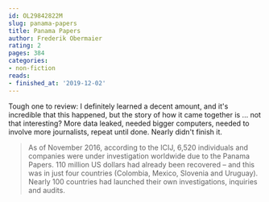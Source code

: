 ```yaml
---
id: OL29842822M
slug: panama-papers
title: Panama Papers
author: Frederik Obermaier
rating: 2
pages: 384
categories:
- non-fiction
reads:
- finished_at: '2019-12-02'
---
```

Tough one to review: I definitely learned a decent amount, and it's incredible that this happened, but the story of how it came together is ... not that interesting? More data leaked, needed bigger computers, needed to involve more journalists, repeat until done. Nearly didn't finish it.

> As of November 2016, according to the ICIJ, 6,520 individuals and companies were under investigation worldwide due to the Panama Papers. 110 million US dollars had already been recovered – and this was in just four countries (Colombia, Mexico, Slovenia and Uruguay). Nearly 100 countries had launched their own investigations, inquiries and audits.
